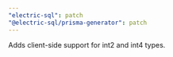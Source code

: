 ```yaml
---
"electric-sql": patch
"@electric-sql/prisma-generator": patch
---
```


Adds client-side support for int2 and int4 types.
